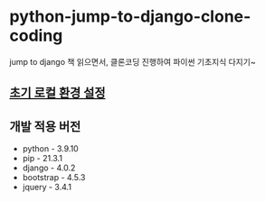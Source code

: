 # python-jump-to-django-clone-coding
jump to django 책 읽으면서, 클론코딩 진행하여 파이썬 기초지식 다지기~


## [초기 로컬 환경 설정](https://kyodaddy.github.io/archives/2022/02/12/python.html)

## 개발 적용 버전
* python - 3.9.10
* pip - 21.3.1
* django - 4.0.2
* bootstrap - 4.5.3
* jquery - 3.4.1
    

